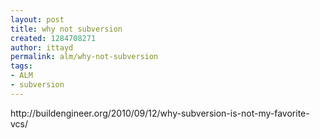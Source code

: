 ```yaml
---
layout: post
title: why not subversion
created: 1284708271
author: ittayd
permalink: alm/why-not-subversion
tags:
- ALM
- subversion
---
```

<p>http://buildengineer.org/2010/09/12/why-subversion-is-not-my-favorite-vcs/</p>
